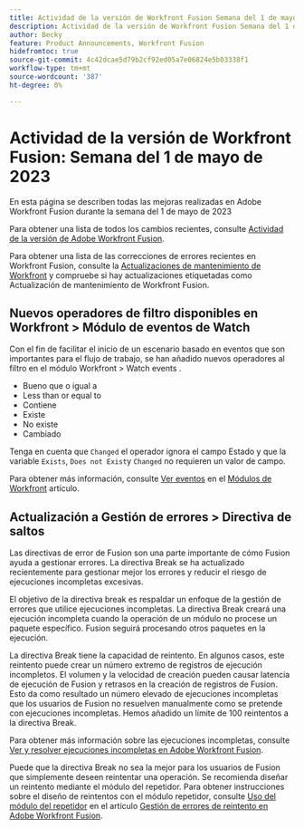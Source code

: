 ```yaml
---
title: Actividad de la versión de Workfront Fusion Semana del 1 de mayo de 2023
description: Actividad de la versión de Workfront Fusion Semana del 1 de mayo de 2023
author: Becky
feature: Product Announcements, Workfront Fusion
hidefromtoc: true
source-git-commit: 4c42dcae5d79b2cf92ed05a7e06824e5b03338f1
workflow-type: tm+mt
source-wordcount: '387'
ht-degree: 0%

---
```


# Actividad de la versión de Workfront Fusion: Semana del 1 de mayo de 2023

En esta página se describen todas las mejoras realizadas en Adobe Workfront Fusion durante la semana del 1 de mayo de 2023

Para obtener una lista de todos los cambios recientes, consulte [Actividad de la versión de Adobe Workfront Fusion](../../../product-announcements/product-releases/fusion-release-activity/fusion-release-activity.md).

Para obtener una lista de las correcciones de errores recientes en Workfront Fusion, consulte la [Actualizaciones de mantenimiento de Workfront](https://experienceleague.adobe.com/docs/workfront-known-issues/releases/current-updates.html) y compruebe si hay actualizaciones etiquetadas como Actualización de mantenimiento de Workfront Fusion.

## Nuevos operadores de filtro disponibles en Workfront > Módulo de eventos de Watch

Con el fin de facilitar el inicio de un escenario basado en eventos que son importantes para el flujo de trabajo, se han añadido nuevos operadores al filtro en el módulo Workfront > Watch events .

* Bueno que o igual a
* Less than or equal to
* Contiene
* Existe
* No existe
* Cambiado

Tenga en cuenta que `Changed` el operador ignora el campo Estado y que la variable `Exists`, `Does not Exist`y `Changed` no requieren un valor de campo.

Para obtener más información, consulte [Ver eventos](/help/quicksilver/workfront-fusion/apps-and-their-modules/workfront-modules.md#watch-events) en el [Módulos de Workfront](/help/quicksilver/workfront-fusion/apps-and-their-modules/workfront-modules.md) artículo.

<!--

## Locate and manage locked scenarios

In some cases, a scenario might be temporarily locked by the [!DNL Workfront Fusion] engineering team because the scenario is causing performance or other issues. Now, you can tell which scenario is locked, and unlock it from inside Fusion. 

Previously, there was no visual indication of locked scenarios, and no way for users to unlock them.

>[!IMPORTANT]
>
>Unlocking a scenario manually can cause errors in a scenario's executions. Scenarios will be automatically unlocked 2-4 hours from the time it was locked.

For more information, see [View and manage locked scenarios in Adobe Workfront Fusion](help\quicksilver\workfront-fusion\scenarios\view-and-manage-locked-scenarios.md).

-->

## Actualización a Gestión de errores > Directiva de saltos

Las directivas de error de Fusion son una parte importante de cómo Fusion ayuda a gestionar errores. La directiva Break se ha actualizado recientemente para gestionar mejor los errores y reducir el riesgo de ejecuciones incompletas excesivas.

El objetivo de la directiva break es respaldar un enfoque de la gestión de errores que utilice ejecuciones incompletas. La directiva Break creará una ejecución incompleta cuando la operación de un módulo no procese un paquete específico. Fusion seguirá procesando otros paquetes en la ejecución.

La directiva Break tiene la capacidad de reintento. En algunos casos, este reintento puede crear un número extremo de registros de ejecución incompletos. El volumen y la velocidad de creación pueden causar latencia de ejecución de Fusion y retrasos en la creación de registros de Fusion. Esto da como resultado un número elevado de ejecuciones incompletas que los usuarios de Fusion no resuelven manualmente como se pretende con ejecuciones incompletas. Hemos añadido un límite de 100 reintentos a la directiva Break.

Para obtener más información sobre las ejecuciones incompletas, consulte [Ver y resolver ejecuciones incompletas en Adobe Workfront Fusion](/help/quicksilver/workfront-fusion/scenarios/view-and-resolve-incomplete-executions.md).

Puede que la directiva Break no sea la mejor para los usuarios de Fusion que simplemente deseen reintentar una operación. Se recomienda diseñar un reintento mediante el módulo del repetidor. Para obtener instrucciones sobre el diseño de reintentos con el módulo repetidor, consulte [Uso del módulo del repetidor](/help/quicksilver/workfront-fusion/errors/retry.md#use-the-repeater-module) en el artículo [Gestión de errores de reintento en Adobe Workfront Fusion](/help/quicksilver/workfront-fusion/errors/retry.md).
